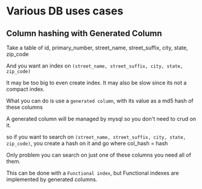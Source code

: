 # Various DB uses cases

## Column hashing with Generated Column

Take a table of id, primary_number, street_name, street_suffix, city, state, zip_code

And you want an index on `(street_name, street_suffix, city, state, zip_code)`

It may be too big to even create index. It may also be slow since its not a compact index.

What you can do is use a `generated column`, with its value as a md5 hash of these columns

A generated column will be managed by mysql so you don't need to crud on it.

so if you want to search on `(street_name, street_suffix, city, state, zip_code)`, you create a hash on it and go where col_hash = hash

Only problem you can search on just one of these columns you need all of them.

This can be done with a `Functional index`, but Functional indexes are implemented by generated columns.

